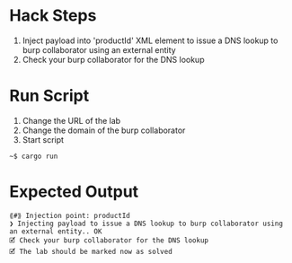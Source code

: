 # Hack Steps

1. Inject payload into 'productId' XML element to issue a DNS lookup to burp collaborator using an external entity
2. Check your burp collaborator for the DNS lookup

# Run Script

1. Change the URL of the lab
2. Change the domain of the burp collaborator
3. Start script

```
~$ cargo run
```

# Expected Output

```
⟪#⟫ Injection point: productId
❯ Injecting payload to issue a DNS lookup to burp collaborator using an external entity.. OK
🗹 Check your burp collaborator for the DNS lookup
🗹 The lab should be marked now as solved
```
